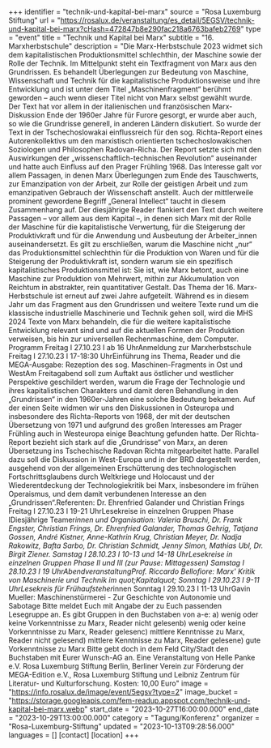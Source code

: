 +++
identifier = "technik-und-kapital-bei-marx"
source = "Rosa Luxemburg Stiftung"
url = "https://rosalux.de/veranstaltung/es_detail/5EGSV/technik-und-kapital-bei-marx?cHash=472847b8e290fac218a6763bafeb2769"
type = "event"
title = "Technik und Kapital bei Marx"
subtitle = "16. Marxherbstschule"
description = "Die Marx-Herbstschule 2023 widmet sich dem kapitalistischen Produktionsmittel schlechthin, der Maschine sowie der Rolle der Technik. Im Mittelpunkt steht ein Textfragment von Marx aus den Grundrissen. Es behandelt Überlegungen zur Bedeutung von Maschine, Wissenschaft und Technik für die kapitalistische Produktionsweise und ihre Entwicklung und ist unter dem Titel „Maschinenfragment“ berühmt geworden – auch wenn dieser Titel nicht von Marx selbst gewählt wurde. Der Text hat vor allem in der italienischen und französischen Marx-Diskussion Ende der 1960er Jahre für Furore gesorgt, er wurde aber auch, so wie die Grundrisse generell, in anderen Ländern diskutiert. So wurde der Text in der Tschechoslowakai einflussreich für den sog. Richta-Report eines Autorenkollektivs um den marxistisch orientierten tschechoslowakischen Soziologen und Philosophen Radovan-Richa. Der Report setzte sich mit den Auswirkungen der „wissenschaftlich-technischen Revolution“ auseinander und hatte auch Einfluss auf den Prager Frühling 1968.
Das Interesse galt vor allem Passagen, in denen Marx Überlegungen zum Ende des Tauschwerts, zur Emanzipation von der Arbeit, zur Rolle der geistigen Arbeit und zum emanzipativen Gebrauch der Wissenschaft anstellt. Auch der mittlerweile prominent gewordene Begriff „General Intellect“ taucht in diesem Zusammenhang auf.
Der diesjährige Reader flankiert den Text durch weitere Passagen – vor allem aus dem Kapital –, in denen sich Marx mit der Rolle der Maschine für die kapitalistische Verwertung, für die Steigerung der Produktivkraft und für die Anwendung und Ausbeutung der Arbeiter_innen auseinandersetzt. Es gilt zu erschließen, warum die Maschine nicht „nur“ das Produktionsmittel schlechthin für die Produktion von Waren und für die Steigerung der Produktivkraft ist, sondern warum sie ein spezifisch kapitalistisches Produktionsmittel ist: Sie ist, wie Marx betont, auch eine Maschine zur Produktion von Mehrwert, mithin zur Akkumulation von Reichtum in abstrakter, rein quantitativer Gestalt.
Das Thema der 16. Marx-Herbstschule ist erneut auf zwei Jahre aufgeteilt. Während es in diesem Jahr um das Fragment aus den Grundrissen und weitere Texte rund um die klassische industrielle Maschinerie und Technik gehen soll, wird die MHS 2024 Texte von Marx behandeln, die für die weitere kapitalistische Entwicklung relevant sind und auf die aktuellen Formen der Produktion verweisen, bis hin zur universellen Rechenmaschine, dem Computer.
Programm
Freitag I 27.10.23 I ab 16 UhrAnmeldung zur Marxherbstschule
Freitag I 27.10.23 I 17-18:30 UhrEinführung ins Thema, Reader und die MEGA-Ausgabe: Rezeption des sog. Maschinen-Fragments in Ost und WestAm Freitagabend soll zum Auftakt aus östlicher und westlicher Perspektive geschildert werden, warum die Frage der Technologie und ihres kapitalistischen Charakters und damit deren Behandlung in den „Grundrissen“ in den 1960er-Jahren eine solche Bedeutung bekamen. Auf der einen Seite widmen wir uns den Diskussionen in Osteuropa und insbesondere des Richta-Reports von 1968, der mit der deutschen Übersetzung von 1971 und aufgrund des großen Interesses am Prager Frühling auch in Westeuropa einige Beachtung gefunden hatte. Der Richta-Report bezieht sich stark auf die „Grundrisse“ von Marx, an deren Übersetzung ins Tschechische Radovan Richta mitgearbeitet hatte. Parallel dazu soll die Diskussion in West-Europa und in der BRD dargestellt werden, ausgehend von der allgemeinen Erschütterung des technologischen Fortschrittsglaubens durch Weltkriege und Holocaust und der Wiederentdeckung der Technologiekritik bei Marx, insbesondere im frühen Operaismus, und dem damit verbundenen Interesse an den „Grundrissen“.Referenten: Dr. Ehrenfried Galander und Christian Frings
Freitag I 27.10.23 I 19-21 UhrLesekreise in einzelnen Gruppen Phase IDiesjährige Teamer*innen und Organisation: Valeria Bruschi, Dr. Frank Engster, Christian Frings, Dr. Ehrenfried Galander, Thomas Gehrig, Tatjana Gossen, André Kistner, Anne-Kathrin Krug, Christian Meyer, Dr. Nadja Rakowitz, Bafta Sarbo, Dr. Christian Schmidt, Jenny Simon, Mathias Ubl, Dr. Birgit Ziener.
Samstag I 28.10.23 I 10-13 und 14-18 UhrLesekreise in einzelnen Gruppen Phase II und III (zur Pause: Mittagessen)
Samstag I 28.10.23 I 19 UhrAbendveranstaltungProf. Riccardo Bellofiore: Marx' Kritik von Maschinerie und Technik im quot;Kapitalquot;
Sonntag I 29.10.23 I 9-11 UhrLesekreis für Frühaufsteher*innen
Sonntag I 29.10.23 I 11-13 UhrGavin Mueller: Maschinenstürmerei - Zur Geschichte von Autonomie und Sabotage
Bitte meldet Euch mit Angabe der zu Euch passenden Lesegruppe an. Es gibt Gruppen in den Buchstaben von a-e:
a) wenig oder keine Vorkenntnisse zu Marx, Reader nicht gelesenb) wenig oder keine Vorkenntnisse zu Marx, Reader gelesenc) mittlere Kenntnisse zu Marx, Reader nicht gelesend) mittlere Kenntnisse zu Marx, Reader gelesene) gute Vorkenntnisse zu Marx
Bitte gebt doch in dem Feld City/Stadt den Buchstaben mit Eurer Wunsch-AG an.
Eine Veranstaltung von Helle Panke e.V. Rosa Luxemburg Stiftung Berlin, Berliner Verein zur Förderung der MEGA-Edition e.V., Rosa Luxemburg Stiftung und Leibniz Zentrum für Literatur- und Kulturforschung.
Kosten: 10,00 Euro"
image = "https://info.rosalux.de/image/event/5egsv?type=2"
image_bucket = "https://storage.googleapis.com/fem-readup.appspot.com/technik-und-kapital-bei-marx.webp"
start_date = "2023-10-27T16:00:00.000"
end_date = "2023-10-29T13:00:00.000"
category = "Tagung/Konferenz"
organizer = "Rosa-Luxemburg-Stiftung"
updated = "2023-10-13T09:28:56.000"
languages = []
[contact]
[location]
+++
